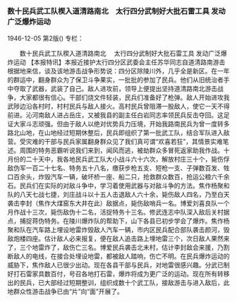 ### 数十民兵武工队楔入道清路南北　太行四分武制好大批石雷工具  发动广泛爆炸运动

1946-12-05
第2版()
专栏：

　　数十民兵武工队楔入道清路南北
  　太行四分武制好大批石雷工具
    发动广泛爆炸运动
    【本报特讯】本报近接护太行四分区武委会主任苏华同志自道清路南游击根据地来信，谈及该地游击战争形势说：四分区除陵川外，几乎全是新区。在一年的群运中，翻身群众为了保卫斗争果实，一批批的参加了民兵。他们从旧统治者手中夺取了武器，武装了自己。敌人进攻前，领导上便提出坚持道清路南北游击战争，大家都很有信心。干部们烧文件轻装，民兵们准备好了枪弹。敌人开始进攻我武陟边沿各村时，村村民兵与敌人接火。高村民兵曾阻滞一股敌人，使它一天不得前进。沁河南敌人进占岳庄，又被我县的副主任白岩同志率领民兵反击夺回。这足证大家斗志顽强。但由于敌人以绝对优势兵力压境，开始我路南民兵为曾一度转多路北山地，在山地经过短期休整后，民兵即组织了第一批武工队，结合军队进入敌营。受灾难的干部与民兵家属翻身群众见了我们真可谓“欢喜若狂”，其情景实难笔述。周围的特务恶霸听说我们来到，闻风而逃，被劫群众多冒死返家助我作战。十月份的二十天中，我各地民兵武工队大小战斗六十六次，解放村庄三十个，毙伤俘敌伪军一百二十七名、特务五十八名，缴获步枪五支、短枪一支、子弹数百发、牲口百余头，炸毁汽车一辆，破坏桥一座、船二只，抢救群众数百，抢运公粮六千余石。民兵们在实际的对敌斗争中，学习着使用武器与对敌斗争的方法。焦作杨聚和队的八天七战七捷，刘庄战斗以十五人击退敌人六十余，毙伤敌人四名，乃至白天袭击李封（焦作大煤窑东大井在此）敌据点，毙伤敌哨兵一名。博爱刘喜良队一个月作战十三次，毙伤敌伪十二名，活捉特务十三名。修武连志中队深入敌后关村据点，捕捉蒋伪特务。在陵川爆炸队的帮助下，山下各县已初步学会了爆炸。焦作杨聚和队在汽车路上埋设地雷炸毁敌人汽车一辆，市内区民兵配合部队袭击颜河，毁敌炮楼四座。估计敌人必来报复，便在敌人追击路上埋地雷三个，次日敌人果然来了，三个地雷炸了，敌伤亡三名。博爱民兵袭击北未村，估计李封敌会来援，乃割断敌人的电线，在接合处埋设地雷，都被敌人踏响，伤亡不明。在民兵爆炸运动的威胁下，焦作敌人已很少出动。现在各县干部与民兵，对地雷很感兴趣。分武已制好打石雷家具数百付，号召各地打石雷，爆炸将成为更广泛的运动。现在所有转移出的民兵，已大部经过短期整训，组织成数十个武工队，接敌游击与进入敌后，此地群众性游击战争已由“片”向“面”开展了。
